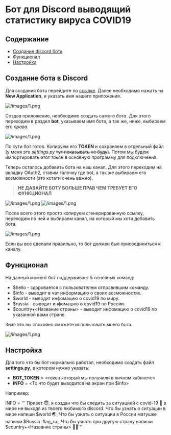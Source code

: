 # Бот для Discord выводящий статистику вируса COVID19 #

## Содержание ##

* [Создание discord бота](#creature)
* [Функционал](#function)
* [Настройка](#settings)

<h2 id='creature'> Создание бота в Discord </h2>

Для создания бота перейдите по [ссылке](https://discordapp.com/developers/applications). Далее необходимо нажать на **New Application**, и указать имя нашего приложения.

![/images/1.png](https://github.com/sergo2048/discord_covid_bot/tree/master/images/create.png)

Создав приложение, необходимо создать самого *бота*. Для этого переходим в раздел **bot**, указываем имя бота, а так же, ниже, выбираем его *права*.

![/images/1.png](https://github.com/sergo2048/discord_covid_bot/tree/master/images/bot_creation.png)

По сути бот готов. Копируем его **TOKEN** и сохраняем в отдельный файл (у меня это *settings.py* ~~тут показывать не буду~~). Потом мы будем импортировать этот *токен* в основную программу для подключения.

Теперь осталось добавить бота на наш канал. Для этого переходим на вкладку OAuth2, ставим галочку где bot, а так же выбираем его возможности (это кстати очень важно).

> **НЕ ДАВАЙТЕ БОТУ БОЛЬШЕ ПРАВ ЧЕМ ТРЕБУЕТ ЕГО ФУНКЦИОНАЛ**

![/images/1.png](https://github.com/sergo2048/discord_covid_bot/tree/master/images/add.png)
![/images/1.png](https://github.com/sergo2048/discord_covid_bot/tree/master/images/permission.png)

После всего этого просто копируем сгенерированную ссылку, переходим по ней и выбираем канал, на который мы хоти добавить бота.

![/images/1.png](https://github.com/sergo2048/discord_covid_bot/tree/master/images/conected.png)

Если вы все сделали правильно, то бот должен был присоединиться к каналу.

<h2 id='function'> Функционал </h2>

На данный момент бот поддерживает 5 основных команд:

* $hello - здоровается с пользователем отправившим команду.
* $info - выводит в чат информацию о своих возможностях.
* $world - выводит инфомацию o covid19 по миру.
* $russia - выводит инфомацию o covid19 по России.
* $country+<Название страны> - выводит инфомацию o covid19 по указанной вами стране.

Зная это вы спокойно сможете использовать моего бота.

![/images/1.png](https://github.com/sergo2048/discord_covid_bot/tree/master/images/small.png)


<h2 id='settings'> Настройка </h2>

Для того что бы бот нормально работал, необходимо создать файл **settings.py**, в котором нужно указать:

* **BOT_TOKEN**  = <токен который мы получили в личном кабинете>
* **INFO** = <То что будет выводится на экран при $info>

Например:

INFO = ''' Привет :innocent:, я создан что бы следить за ситуацией с covid-19 :microbe: в мире не выходя из твоего любимого discord.
Что бы узнать о ситуации в мире напиши $world :earth_asia:,
Что бы узнать о ситуации в России матушке напиши $Russia :flag_ru:,
Что бы узнать про другую страну напиши $country+<Название страны> :rainbow_flag:'''

